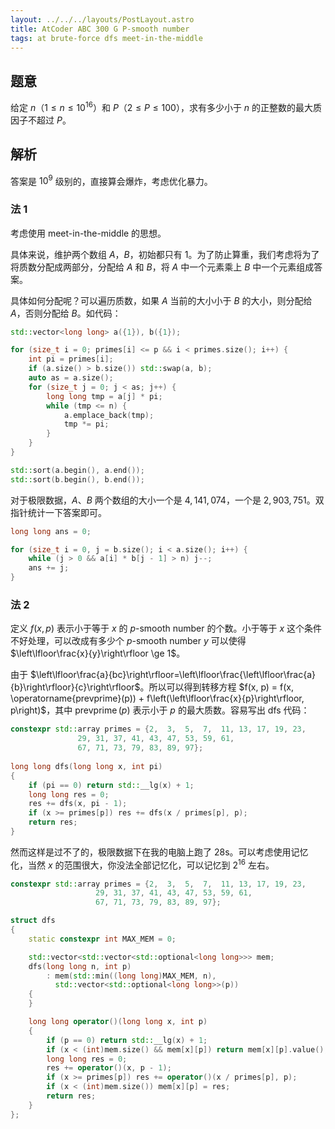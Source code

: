 ```yaml
---
layout: ../../../layouts/PostLayout.astro
title: AtCoder ABC 300 G P-smooth number
tags: at brute-force dfs meet-in-the-middle
---
```


## 题意

给定 $n$（$1 \le n \le 10^{16}$）和 $P$（$2 \le P \le 100$），求有多少小于 $n$ 的正整数的最大质因子不超过 $P$。

## 解析

答案是 $10^9$ 级别的，直接算会爆炸，考虑优化暴力。

### 法 1

考虑使用 meet-in-the-middle 的思想。

具体来说，维护两个数组 $A$，$B$，初始都只有 $1$。为了防止算重，我们考虑将为了将质数分配成两部分，分配给 $A$ 和 $B$，将 $A$ 中一个元素乘上 $B$ 中一个元素组成答案。

具体如何分配呢？可以遍历质数，如果 $A$ 当前的大小小于 $B$ 的大小，则分配给 $A$，否则分配给 $B$。如代码：

```cpp
std::vector<long long> a({1}), b({1});

for (size_t i = 0; primes[i] <= p && i < primes.size(); i++) {
	int pi = primes[i];
	if (a.size() > b.size()) std::swap(a, b);
	auto as = a.size();
	for (size_t j = 0; j < as; j++) {
		long long tmp = a[j] * pi;
		while (tmp <= n) {
			a.emplace_back(tmp);
			tmp *= pi;
		}
	}
}

std::sort(a.begin(), a.end());
std::sort(b.begin(), b.end());
```

对于极限数据，$A$、$B$ 两个数组的大小一个是 $4,141,074$，一个是 $2,903,751$。双指针统计一下答案即可。

```cpp
long long ans = 0;

for (size_t i = 0, j = b.size(); i < a.size(); i++) {
	while (j > 0 && a[i] * b[j - 1] > n) j--;
	ans += j;
}
```

### 法 2

定义 $f(x, p)$ 表示小于等于 $x$ 的 $p$-smooth number 的个数。小于等于 $x$ 这个条件不好处理，可以改成有多少个 $p$-smooth number $y$ 可以使得 $\left\lfloor\frac{x}{y}\right\rfloor \ge 1$。

由于 $\left\lfloor\frac{a}{bc}\right\rfloor=\left\lfloor\frac{\left\lfloor\frac{a}{b}\right\rfloor}{c}\right\rfloor$。所以可以得到转移方程 $f(x, p) = f(x, \operatorname{prevprime}(p)) + f\left(\left\lfloor\frac{x}{p}\right\rfloor, p\right)$，其中 $\operatorname{prevprime}(p)$ 表示小于 $p$ 的最大质数。容易写出 dfs 代码：

```cpp
constexpr std::array primes = {2,  3,  5,  7,  11, 13, 17, 19, 23,
			   29, 31, 37, 41, 43, 47, 53, 59, 61,
			   67, 71, 73, 79, 83, 89, 97};
 
long long dfs(long long x, int pi)
{
	if (pi == 0) return std::__lg(x) + 1;
	long long res = 0;
	res += dfs(x, pi - 1);
	if (x >= primes[p]) res += dfs(x / primes[p], p);
	return res;
}
```

然而这样是过不了的，极限数据下在我的电脑上跑了 28s。可以考虑使用记忆化，当然 $x$ 的范围很大，你没法全部记忆化，可以记忆到 $2^{16}$ 左右。

```cpp
constexpr std::array primes = {2,  3,  5,  7,  11, 13, 17, 19, 23,
			       29, 31, 37, 41, 43, 47, 53, 59, 61,
			       67, 71, 73, 79, 83, 89, 97};

struct dfs
{
	static constexpr int MAX_MEM = 0;

	std::vector<std::vector<std::optional<long long>>> mem;
	dfs(long long n, int p)
	    : mem(std::min((long long)MAX_MEM, n),
		  std::vector<std::optional<long long>>(p))
	{
	}

	long long operator()(long long x, int p)
	{
		if (p == 0) return std::__lg(x) + 1;
		if (x < (int)mem.size() && mem[x][p]) return mem[x][p].value();
		long long res = 0;
		res += operator()(x, p - 1);
		if (x >= primes[p]) res += operator()(x / primes[p], p);
		if (x < (int)mem.size()) mem[x][p] = res;
		return res;
	}
};
```
